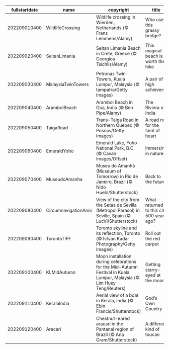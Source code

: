 |fullstartdate|name|copyright|title|image|
|--|--|--|--|--|
202209010400|WildlifeCrossing|Wildlife crossing in Wierden, Netherlands (© Frans Lemmens/Alamy)|Who uses this grassy bridge?|![](/en-CA/2022/09/202209010400WildlifeCrossing.jpg)|
202209020400|SeitanLimania|Seitan Limania Beach in Crete, Greece (© Georgios Tsichlis/Alamy)|This magical beach is worth the hike|![](/en-CA/2022/09/202209020400SeitanLimania.jpg)|
202209030400|MalaysiaTwinTowers|Petronas Twin Towers, Kuala Lumpur, Malaysia (© tampatra/Getty Images)|A pair of high achievers|![](/en-CA/2022/09/202209030400MalaysiaTwinTowers.jpg)|
202209040400|ArambolBeach|Arambol Beach in Goa, India (© Ben Pipe/Alamy)|The Riviera of India|![](/en-CA/2022/09/202209040400ArambolBeach.jpg)|
202209050400|TaigaRoad|Trans-Taiga Road in Northern Quebec (© Posnov/Getty Images)|A road not for the faint of heart|![](/en-CA/2022/09/202209050400TaigaRoad.jpg)|
202209060400|EmeraldYoho|Emerald Lake, Yoho National Park, B.C. (© Cavan Images/Offset)|Immersing in nature|![](/en-CA/2022/09/202209060400EmeraldYoho.jpg)|
202209070400|MuseudoAmanha|Museu do Amanhã (Museum of Tomorrow) in Rio de Janeiro, Brazil (© Nido Huebl/Shutterstock)|Back to the future|![](/en-CA/2022/09/202209070400MuseudoAmanha.jpg)|
202209080400|CircumnavigationAnni|View of the city from the Setas de Sevilla (Metropol Parasol) in Seville, Spain (© LucVi/Shutterstock)|What returned to this city 500 years ago?|![](/en-CA/2022/09/202209080400CircumnavigationAnni.jpg)|
202209090400|TorontoTIFF|Toronto skyline and its reflection, Toronto (© Istvan Kadar Photography/Getty Images)|Roll out the red carpet|![](/en-CA/2022/09/202209090400TorontoTIFF.jpg)|
202209100400|KLMidAutumn|Moon installation during celebrations for the Mid-Autumn Festival in Kuala Lumpur, Malaysia (© Lim Huey Teng/Reuters)|Getting starry-eyed at the moon|![](/en-CA/2022/09/202209100400KLMidAutumn.jpg)|
202209110400|KeralaIndia|Aerial view of a boat in Kerala, India (© Ebin Francis/Shutterstock)|God’s Own Country|![](/en-CA/2022/09/202209110400KeralaIndia.jpg)|
202209120400|Aracari|Chestnut-eared aracari in the Pantanal region of Brazil (© Ana Gram/Shutterstock)|A different kind of toucan|![](/en-CA/2022/09/202209120400Aracari.jpg)|

